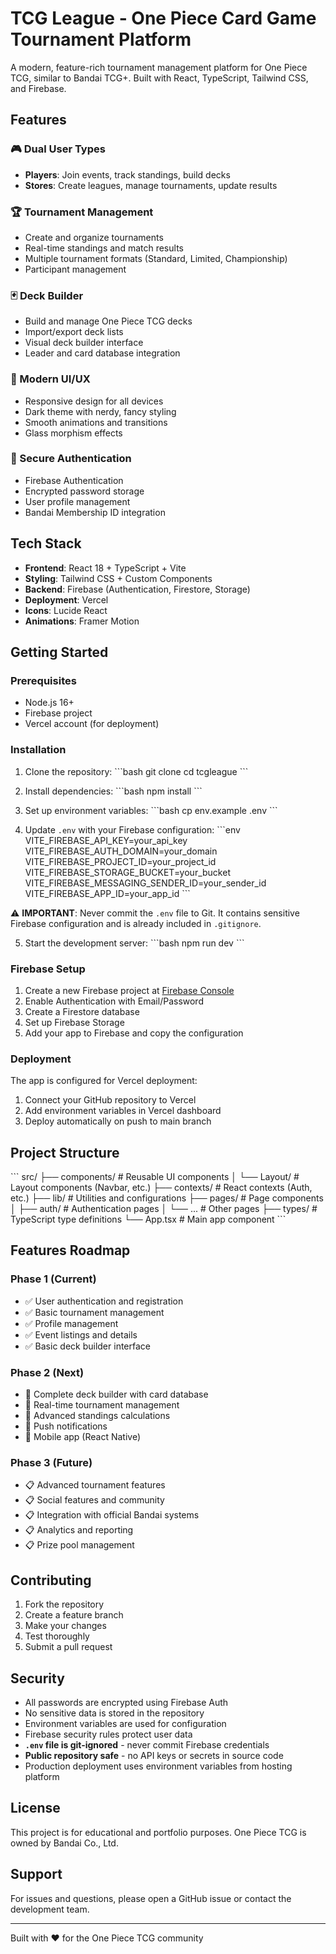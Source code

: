 # TCG League - One Piece Card Game Tournament Platform

A modern, feature-rich tournament management platform for One Piece TCG, similar to Bandai TCG+. Built with React, TypeScript, Tailwind CSS, and Firebase.

## Features

### 🎮 Dual User Types
- **Players**: Join events, track standings, build decks
- **Stores**: Create leagues, manage tournaments, update results

### 🏆 Tournament Management
- Create and organize tournaments
- Real-time standings and match results
- Multiple tournament formats (Standard, Limited, Championship)
- Participant management

### 🃏 Deck Builder
- Build and manage One Piece TCG decks
- Import/export deck lists
- Visual deck builder interface
- Leader and card database integration

### 📱 Modern UI/UX
- Responsive design for all devices
- Dark theme with nerdy, fancy styling
- Smooth animations and transitions
- Glass morphism effects

### 🔐 Secure Authentication
- Firebase Authentication
- Encrypted password storage
- User profile management
- Bandai Membership ID integration

## Tech Stack

- **Frontend**: React 18 + TypeScript + Vite
- **Styling**: Tailwind CSS + Custom Components
- **Backend**: Firebase (Authentication, Firestore, Storage)
- **Deployment**: Vercel
- **Icons**: Lucide React
- **Animations**: Framer Motion

## Getting Started

### Prerequisites
- Node.js 16+ 
- Firebase project
- Vercel account (for deployment)

### Installation

1. Clone the repository:
\`\`\`bash
git clone <repository-url>
cd tcgleague
\`\`\`

2. Install dependencies:
\`\`\`bash
npm install
\`\`\`

3. Set up environment variables:
\`\`\`bash
cp env.example .env
\`\`\`

4. Update `.env` with your Firebase configuration:
\`\`\`env
VITE_FIREBASE_API_KEY=your_api_key
VITE_FIREBASE_AUTH_DOMAIN=your_domain
VITE_FIREBASE_PROJECT_ID=your_project_id
VITE_FIREBASE_STORAGE_BUCKET=your_bucket
VITE_FIREBASE_MESSAGING_SENDER_ID=your_sender_id
VITE_FIREBASE_APP_ID=your_app_id
\`\`\`

⚠️ **IMPORTANT**: Never commit the `.env` file to Git. It contains sensitive Firebase configuration and is already included in `.gitignore`.

5. Start the development server:
\`\`\`bash
npm run dev
\`\`\`

### Firebase Setup

1. Create a new Firebase project at [Firebase Console](https://console.firebase.google.com)
2. Enable Authentication with Email/Password
3. Create a Firestore database
4. Set up Firebase Storage
5. Add your app to Firebase and copy the configuration

### Deployment

The app is configured for Vercel deployment:

1. Connect your GitHub repository to Vercel
2. Add environment variables in Vercel dashboard
3. Deploy automatically on push to main branch

## Project Structure

\`\`\`
src/
├── components/          # Reusable UI components
│   └── Layout/         # Layout components (Navbar, etc.)
├── contexts/           # React contexts (Auth, etc.)
├── lib/               # Utilities and configurations
├── pages/             # Page components
│   ├── auth/          # Authentication pages
│   └── ...           # Other pages
├── types/             # TypeScript type definitions
└── App.tsx           # Main app component
\`\`\`

## Features Roadmap

### Phase 1 (Current)
- ✅ User authentication and registration
- ✅ Basic tournament management
- ✅ Profile management
- ✅ Event listings and details
- ✅ Basic deck builder interface

### Phase 2 (Next)
- 🔄 Complete deck builder with card database
- 🔄 Real-time tournament management
- 🔄 Advanced standings calculations
- 🔄 Push notifications
- 🔄 Mobile app (React Native)

### Phase 3 (Future)
- 📋 Advanced tournament features
- 📋 Social features and community
- 📋 Integration with official Bandai systems
- 📋 Analytics and reporting
- 📋 Prize pool management

## Contributing

1. Fork the repository
2. Create a feature branch
3. Make your changes
4. Test thoroughly
5. Submit a pull request

## Security

- All passwords are encrypted using Firebase Auth
- No sensitive data is stored in the repository
- Environment variables are used for configuration
- Firebase security rules protect user data
- **`.env` file is git-ignored** - never commit Firebase credentials
- **Public repository safe** - no API keys or secrets in source code
- Production deployment uses environment variables from hosting platform

## License

This project is for educational and portfolio purposes. One Piece TCG is owned by Bandai Co., Ltd.

## Support

For issues and questions, please open a GitHub issue or contact the development team.

---

Built with ❤️ for the One Piece TCG community